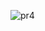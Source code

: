 ![pr4](https://user-images.githubusercontent.com/110647110/190461592-a2d6c853-d068-4b56-a311-63500a6b33de.jpeg)

